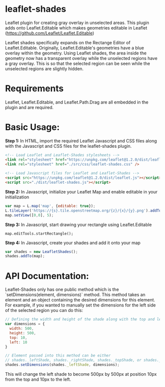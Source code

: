 # leaflet-shades
Leaflet plugin for creating gray overlay in unselected areas.
This plugin adds onto Leaflet.Editable which makes geometries editable in Leaflet (https://github.com/Leaflet/Leaflet.Editable)

Leaflet shades specifically expands on the Rectange Editor of Leaflet.Editable. 
Originally, Leaflet.Editable's geometries have a blue overlay within the geometry. 
Using Leaflet shades, the area inside the geometry now has a transparent overlay while the unselected regions have a gray overlay. This is so that the selected region can be seen while the unselected regions are slightly hidden. 

<h1> Requirements </h1>
Leaflet, Leaflet.Editable, and Leaflet.Path.Drag are all embedded in the plugin and are required. 

<h1> Basic Usage: </h1>
<b> Step 1: </b> In HTML, import the required Leaflet Javascript and CSS files along with the Javascript and CSS files for the leaflet-shades plugin. 

```html
<!-- Load Leaflet and Leaflet-Shades stylesheets -->
<link rel="stylesheet" href="https://unpkg.com/leaflet@1.2.0/dist/leaflet.css" />
<link rel="stylesheet" href="./src/css/leaflet-shades.css" />
 
<!-- Load Javascript files for Leaflet and Leaflet-Shades -->
<script src="https://unpkg.com/leaflet@1.2.0/dist/leaflet.js"></script>
<script src="./dist/leaflet-shades.js"></script>
```

<b> Step 2: </b> In Javascript, initialize your Leaflet Map and enable editable in your initialization

```javascript
var map = L.map('map', {editable: true});
L.tileLayer('https://{s}.tile.openstreetmap.org/{z}/{x}/{y}.png').addTo(map);
map.setView([0,0], 5);
```

<b> Step 3: </b> In Javascript, start drawing your rectangle using Leaflet.Editable 
```
map.editTools.startRectangle();
```

<b> Step 4: </b> In Javascript, create your shades and add it onto your map 

```javascript
var shades = new LeafletShades();
shades.addTo(map); 
```

<h1> API Documentation: </h1>
Leaflet-Shades only has one public method which is the `setDimensions(element, dimensions)` method. 
This method takes an element and an object containing the desired dimensions for this element. 
For example, if you wanted to manually set the dimensions for the left side of the selected region you can do this:

```javascript
// Defining the width and height of the shade along with the top and left position of the shade
var dimensions = {
  width: 500,
  height: 500,
  top: 10,
  left: 10
}

// Element passed into this method can be either 
// shades._leftShade, shades._rightShade, shades._topShade, or shades._bottomShade 
shades.setDimensions(shades._leftShade, dimensions);
```
This will change the left shade to become 500px by 500px at position 10px from the top and 10px to the left.

